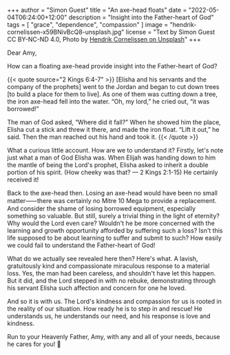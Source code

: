 +++
author = "Simon Guest"
title = "An axe-head floats"
date = "2022-05-04T06:24:00+12:00"
description = "Insight into the Father-heart of God"
tags = [ "grace", "dependence", "compassion" ]
image = "hendrik-cornelissen-x59BNivBcQ8-unsplash.jpg"
license = "Text by Simon Guest CC BY-NC-ND 4.0, Photo by [Hendrik Cornelissen on Unsplash](https://unsplash.com/photos/x59BNivBcQ8)"
+++

Dear Amy,

How can a floating axe-head provide insight into the Father-heart of God?

{{< quote source="2 Kings 6:4-7" >}}
[Elisha and his servants and the company of the prophets] went to the Jordan and began to cut down trees [to build a place for them to live]. As one of them was cutting down a tree, the iron axe-head fell into the water. “Oh, my lord,” he cried out, “it was borrowed!”

The man of God asked, “Where did it fall?” When he showed him the place, Elisha cut a stick and threw it there, and made the iron float. “Lift it out,” he said. Then the man reached out his hand and took it.
{{< /quote >}}

What a curious little account. How are we to understand it? Firstly, let's note just what a man of God Elisha was. When Elijah was handing down to him the mantle of being the Lord's prophet, Elisha asked to inherit a double portion of his spirit. (How cheeky was that? — 2 Kings 2:1-15) He certainly received it!

Back to the axe-head then. Losing an axe-head would have been no small matter⸺there was certainly no Mitre 10 Mega to provide a replacement. And consider the shame of losing borrowed equipment, especially something so valuable. But still, surely a trivial thing in the light of eternity? Why would the Lord even care? Wouldn't he be more concerned with the learning and growth opportunity afforded by suffering such a loss? Isn't this life supposed to be about learning to suffer and submit to such? How easily we could fail to understand the Father-heart of God!

What do we actually see revealed here then? Here's what. A lavish, gratuitously kind and compassionate miraculous response to a material loss. Yes, the man had been careless, and shouldn't have let this happen. But it did, and the Lord stepped in with no rebuke, demonstrating through his servant Elisha such affection and concern for one he loved.

And so it is with us. The Lord's kindness and compassion for us is rooted in the reality of our situation. How ready he is to step in and rescue! He understands us, he understands our need, and his response is love and kindness.

Run to your Heavenly Father, Amy, with any and all of your needs, because he cares for you! 🙏
